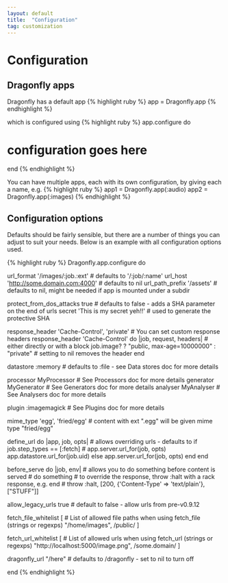 ```yaml
---
layout: default
title:  "Configuration"
tag: customization
---
```


# Configuration
## Dragonfly apps
Dragonfly has a default app
{% highlight ruby %}
app = Dragonfly.app
{% endhighlight %}

which is configured using
{% highlight ruby %}
app.configure do
  # configuration goes here
end
{% endhighlight %}

You can have multiple apps, each with its own configuration, by giving each a name, e.g.
{% highlight ruby %}
app1 = Dragonfly.app(:audio)
app2 = Dragonfly.app(:images)
{% endhighlight %}

## Configuration options
Defaults should be fairly sensible, but there are a number of things you can adjust to suit your needs. Below is an example with all configuration options used.

{% highlight ruby %}
Dragonfly.app.configure do

  url_format '/images/:job.:ext'                   # defaults to '/:job/:name'
  url_host 'http://some.domain.com:4000'           # defaults to nil
  url_path_prefix '/assets'                        # defaults to nil, might be needed if app is mounted under a subdir

  protect_from_dos_attacks true          # defaults to false - adds a SHA parameter on the end of urls
  secret 'This is my secret yeh!!'       # used to generate the protective SHA

  response_header 'Cache-Control', 'private'                    # You can set custom response headers
  response_header 'Cache-Control' do |job, request, headers|    # either directly or with a block
    job.image? ? "public, max-age=10000000" : "private"         # setting to nil removes the header
  end

  datastore :memory                   # defaults to :file - see Data stores doc for more details

  processor MyProcessor               # See Processors doc for more details
  generator MyGenerator               # See Generators doc for more details
  analyser MyAnalyser                 # See Analysers doc for more details

  plugin :imagemagick                 # See Plugins doc for more details

  mime_type 'egg', 'fried/egg'        # content with ext ".egg" will be given mime type "fried/egg"

  define_url do |app, job, opts|            # allows overriding urls - defaults to
    if job.step_types == [:fetch]           # app.server.url_for(job, opts)
      app.datastore.url_for(job.uid)
    else
      app.server.url_for(job, opts)
    end
  end

  before_serve do |job, env|          # allows you to do something before content is served
    # do something                    # to override the response, throw :halt with a rack response, e.g.
  end                                 #     throw :halt, [200, {'Content-Type' => 'text/plain'}, ["STUFF"]]

  allow_legacy_urls true              # default to false - allow urls from pre-v0.9.12

  fetch_file_whitelist [              # List of allowed file paths when using fetch_file (strings or regexps)
    "/home/images",
    /public/
  ]

  fetch_url_whitelist      [          # List of allowed urls when using fetch_url (strings or regexps)
    "http://localhost:5000/image.png",
    /some\.domain/
  ]

  dragonfly_url "/here"               # defaults to /dragonfly - set to nil to turn off

end
{% endhighlight %}
